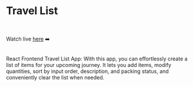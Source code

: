# Travel List

<br />

Watch live <a href="https://ayush-travel-list.netlify.app/" target="_blank">here</a> ➡️

<br />
React Frontend Travel List App: With this app, you can effortlessly create a list of items for your upcoming journey. It lets you add items, modify quantities, sort by input order, description, and packing status, and conveniently clear the list when needed.
